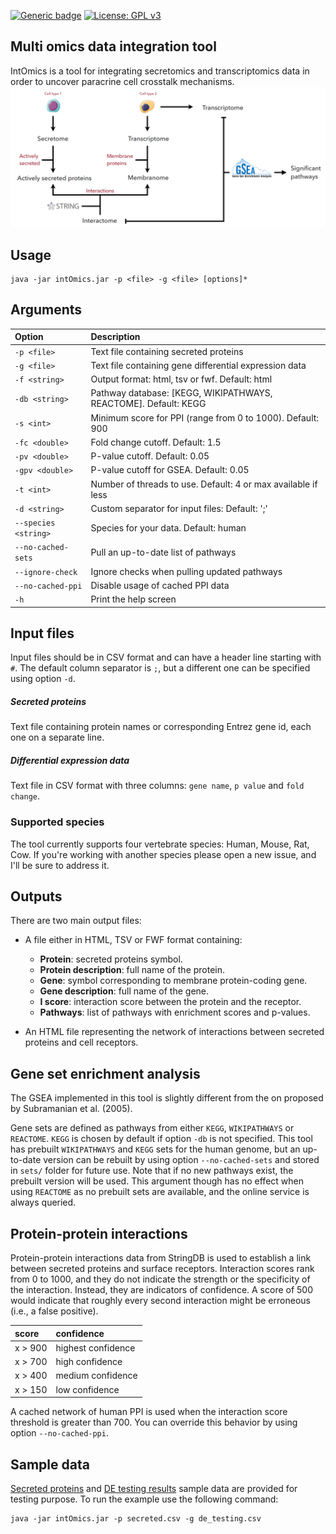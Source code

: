 <!-- badges: start -->
[![Generic badge](https://img.shields.io/badge/version-1.2-green)](https://shields.io/)
[![License: GPL v3](https://img.shields.io/badge/license-GPLv3-blue.svg)](https://www.gnu.org/licenses/gpl-3.0)
<!--badges: end -->
## Multi omics data integration tool
IntOmics is a tool for integrating secretomics and transcriptomics data in order to uncover paracrine cell crosstalk mechanisms.
![workflow](workflow.png)
## Usage
```shell script
java -jar intOmics.jar -p <file> -g <file> [options]*
```

## Arguments

| Option                | Description                                                                 |
|:----------------------|:----------------------------------------------------------------------------|
| `-p <file>`           | Text file containing secreted proteins                                      |
| `-g <file>`           | Text file containing gene differential expression data                      |
| `-f <string>`         | Output format: html, tsv or fwf. Default: html                              |
| `-db <string>`        | Pathway database: [KEGG, WIKIPATHWAYS, REACTOME]. Default: KEGG             |
| `-s <int>`            | Minimum score for PPI (range from 0 to 1000). Default: 900                  |
| `-fc <double>`        | Fold change cutoff. Default: 1.5                                            |
| `-pv <double>`        | P-value cutoff. Default: 0.05                                               |
| `-gpv <double>`       | P-value cutoff for GSEA. Default: 0.05                                      |
| `-t <int>`            | Number of threads to use. Default: 4 or max available if less               |
| `-d <string>`         | Custom separator for input files: Default: ';'                              |
| `--species <string>`  | Species for your data. Default: human                                       |
| `--no-cached-sets`    | Pull an up-to-date list of pathways                                         |
| `--ignore-check`      | Ignore checks when pulling updated pathways                                 |
| `--no-cached-ppi`     | Disable usage of cached PPI data                                            |
| `-h`                  | Print the help screen                                                       |

## Input files
Input files should be in CSV format and can have a header line starting with `#`.
The default column separator is `;`, but a different one can be specified using option `-d`.

##### Secreted proteins
Text file containing protein names or corresponding Entrez gene id, each one on a separate line.
##### Differential expression data
Text file in CSV format with three columns: `gene name`, `p value` and `fold change`. 

### Supported species
The tool currently supports four vertebrate species: Human, Mouse, Rat, Cow. 
If you're working with another species please open a new issue, and I'll be sure to address it.

## Outputs
There are two main output files:
* A file either in HTML, TSV or FWF format containing:
    * **Protein**: secreted proteins symbol.
    * **Protein description**: full name of the protein.
    * **Gene**: symbol corresponding to membrane protein-coding gene.
    * **Gene description**: full name of the gene.
    * **I score**: interaction score between the protein and the receptor.
    * **Pathways**: list of pathways with enrichment scores and p-values.

* An HTML file representing the network of interactions between secreted proteins and cell receptors.
    
## Gene set enrichment analysis
The GSEA implemented in this tool is slightly different from the on proposed by Subramanian et al. (2005).

Gene sets are defined as pathways from either `KEGG`, `WIKIPATHWAYS` or `REACTOME`. `KEGG` is chosen by default if option `-db` is not specified. 
This tool has prebuilt `WIKIPATHWAYS` and `KEGG` sets for the human genome, but an up-to-date version can be rebuilt by using option `--no-cached-sets` and stored in `sets/` folder for future use.
Note that if no new pathways exist, the prebuilt version will be used.
This argument though has no effect when using `REACTOME` as no prebuilt sets are available, and the online service is always queried.
 
## Protein-protein interactions
Protein-protein interactions data from StringDB is used to establish a link between secreted proteins and surface receptors.
Interaction scores rank from 0 to 1000, and they do not indicate the strength or the specificity of the interaction.
Instead, they are indicators of confidence. A score of 500 would indicate that roughly every second interaction might be erroneous (i.e., a false positive).

| score              | confidence              |
|:-------------------|:------------------------|
| x > 900            | highest confidence      |
| x > 700            | high confidence         |
| x > 400            | medium confidence       |
| x > 150            | low confidence          |

A cached network of human PPI is used when the interaction score threshold is greater than 700.
You can override this behavior by using option `--no-cached-ppi`.

## Sample data
[Secreted proteins](sample/secreted.csv) and [DE testing results](sample/de_testing.csv) sample data are provided for testing purpose.
To run the example use the following command:
```shell script
java -jar intOmics.jar -p secreted.csv -g de_testing.csv
```

